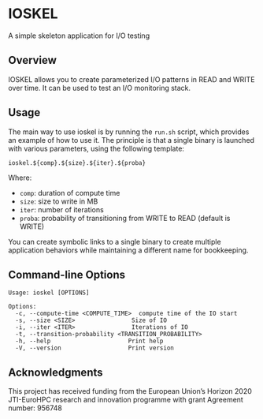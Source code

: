 # IOSKEL
A simple skeleton application for I/O testing

## Overview
IOSKEL allows you to create parameterized I/O patterns in READ and WRITE over time. It can be used to test an I/O monitoring stack.

## Usage
The main way to use ioskel is by running the `run.sh` script, which provides an example of how to use it. The principle is that a single binary is launched with various parameters, using the following template:

`ioskel.${comp}.${size}.${iter}.${proba}`

Where:
- `comp`: duration of compute time
- `size`: size to write in MB
- `iter`: number of iterations
- `proba`: probability of transitioning from WRITE to READ (default is WRITE)

You can create symbolic links to a single binary to create multiple application behaviors while maintaining a different name for bookkeeping.

## Command-line Options

```
Usage: ioskel [OPTIONS]

Options:
  -c, --compute-time <COMPUTE_TIME>  compute time of the IO start
  -s, --size <SIZE>                Size of IO
  -i, --iter <ITER>                Iterations of IO
  -t, --transition-probability <TRANSITION_PROBABILITY>
  -h, --help                      Print help
  -V, --version                   Print version
```

## Acknowledgments

This project has received funding from the European Union’s Horizon 2020 JTI-EuroHPC research and innovation programme with grant Agreement number: 956748


